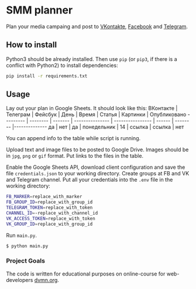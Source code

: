 # SMM planner

Plan your media campaing and post to [VKontakte](https://vk.com), [Facebook](https://facebook.com) and [Telegram](https://telegram.org/).

## How to install

Python3 should be already installed.
Then use `pip` (or `pip3`, if there is a conflict with Python2) to install dependencies:

```bash
pip install -r requirements.txt
```

## Usage

Lay out your plan in Google Sheets. It should look like this:
ВКонтакте | Телеграм | Фейсбук | День | Время | Статья | Картинки | Опубликовано
--------- | -------- | ------- | --------------- | ---------------- | ------ | -------- |--------------
да  | нет | да | понедельник | 14 | ссылка | ссылка | нет

You can append info to the table while script is running.

Upload text and image files to be posted to Google Drive. Images should be in `jpg`, `png` or `gif` format. Put links to the files in the table.

Enable the Google Sheets API, download client configuration and save the file `credentials.json` to your working directory. Create groups at FB and VK and Telegram channel. Put all your credentials into the `.env` file in the working directory:

```bash
FB_MARKER=replace_with_marker
FB_GROUP_ID=replace_with_group_id
TELEGRAM_TOKEN=replace_with_token
CHANNEL_ID=-replace_with_channel_id
VK_ACCESS_TOKEN=replace_with_token
VK_GROUP_ID=replace_with_group_id
```

Run `main.py`.

```bash
$ python main.py
```

### Project Goals

The code is written for educational purposes on online-course for web-developers [dvmn.org](https://dvmn.org/).

